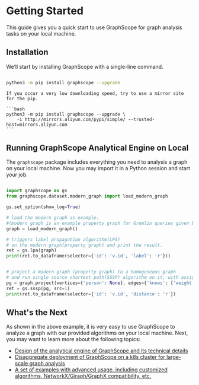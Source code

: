 # Getting Started

This guide gives you a quick start to use GraphScope for graph analysis tasks on your local machine.

## Installation

We’ll start by installing GraphScope with a single-line command.

```bash

python3 -m pip install graphscope --upgrade

```

````{tip}
If you occur a very low downloading speed, try to use a mirror site for the pip.

```bash
python3 -m pip install graphscope --upgrade \
    -i http://mirrors.aliyun.com/pypi/simple/ --trusted-host=mirrors.aliyun.com
```
````


## Running GraphScope Analytical Engine on Local

The `graphscope` package includes everything you need to analysis a graph on your local machine.
Now you may import it in a Python session and start your job.

```python

import graphscope as gs
from graphscope.dataset.modern_graph import load_modern_graph

gs.set_option(show_log=True)

# load the modern graph as example.
#(modern graph is an example property graph for Gremlin queries given by Apache at https://tinkerpop.apache.org/docs/current/tutorials/getting-started/)
graph = load_modern_graph()

# triggers label propagation algorithm(LPA)
# on the modern graph(property graph) and print the result.
ret = gs.lpa(graph)
print(ret.to_dataframe(selector={'id': 'v.id', 'label': 'r'}))


# project a modern graph (property graph) to a homogeneous graph
# and run single source shortest path(SSSP) algorithm on it, with assigned source=1.
pg = graph.project(vertices={'person': None}, edges={'knows': ['weight']})
ret = gs.sssp(pg, src=1)
print(ret.to_dataframe(selector={'id': 'v.id', 'distance': 'r'})

```

## What's the Next

As shown in the above example, it is very easy to use GraphScope to analyze a graph with our provided algorithms on your local machine.
Next, you may want to learn more about the following topics:

- [Design of the analytical engine of GraphScope and its technical details](analytical_engine/design_of_gae)
- [Disaggregate deployment of GraphScope on a k8s cluster for large-scale graph analysis](analytical_engine/deployment)
- [A set of examples with advanced usage, including customized algorithms, NetworkX/Giraph/GraphX compatibility, etc.](analytical_engine/guide_and_exmaples)
